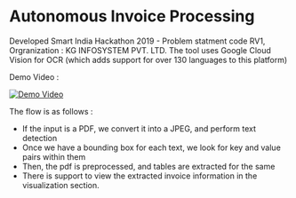 # Autonomous Invoice Processing

Developed Smart India Hackathon 2019 - Problem statment code RV1, Orgranization : KG INFOSYSTEM PVT. LTD.
The tool uses Google Cloud Vision for OCR (which adds support for over 130 languages to this platform)

Demo Video : 

[![Demo Video](http://img.youtube.com/vi/uq4nnyigLMQ/0.jpg)](https://www.youtube.com/watch?v=uq4nnyigLMQ "Demo Video")

The flow is as follows : 

  - If the input is a PDF, we convert it into a JPEG, and perform text detection
  - Once we have a bounding box for each text, we look for key and value pairs within them
  - Then, the pdf is preprocessed, and tables are extracted for the same
  - There is support to view the extracted invoice information in the visualization section.

